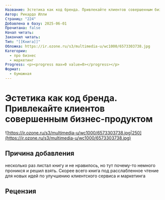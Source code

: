 ```yaml
---
Название: Эстетика как код бренда. Привлекайте клиентов совершенным бизнес-продуктом
Автор: Рикардо Илли
Страниц: "224"
Добавлена в базу: 2025-06-01
Прочитана: false
Начал читать: 
Закончил читать: 
Тип: "[[Книга]]"
Обложка: https://ir.ozone.ru/s3/multimedia-u/wc1000/6573303738.jpg
Категории:
  - про бизнес
  - маркетинг
Progress: <p><progress max=0 value=0></progress></p>
Формат:
  - бумажная
---
```

# Эстетика как код бренда. Привлекайте клиентов совершенным бизнес-продуктом

![https://ir.ozone.ru/s3/multimedia-u/wc1000/6573303738.jpg|250](https://ir.ozone.ru/s3/multimedia-u/wc1000/6573303738.jpg)

## Причина добавления

несколько раз листал книгу и не нравилось, но тут почему-то немного проникся и решил взять. Скорее всего книга под расслабленное чтение для новых идей по улучшению клиентского сервиса и маркетинга
## Рецензия
